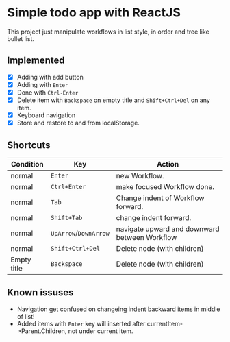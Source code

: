 # Simple todo app with ReactJS

This project just manipulate workflows in list style, in order and tree like bullet list.
## Implemented
- [x] Adding with add button
- [x] Adding with `Enter`
- [x] Done with `Ctrl-Enter`
- [x] Delete item with `Backspace` on empty title and `Shift+Ctrl+Del` on any item.
- [x] Keyboard navigation
- [x] Store and restore to and from localStorage.

## Shortcuts

| Condition | Key | Action |
|---|---|---|
| normal | `Enter` | new Workflow. |
| normal | `Ctrl+Enter` | make focused Workflow done. |
| normal | `Tab` | Change indent of Workflow forward. |
| normal | `Shift+Tab` | change indent forward. |
| normal | `UpArrow`/`DownArrow` | navigate upward and downward between Workflow |
| normal | `Shift+Ctrl+Del` | Delete node (with children) |
| Empty title | `Backspace` | Delete node (with children) |

## Known issuses
 - Navigation get confused on changeing indent backward items in middle of list! 
 - Added items with `Enter` key will inserted after currentItem->Parent.Children, not under current item.
